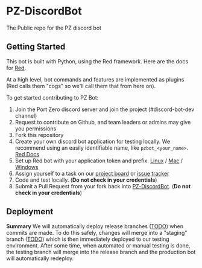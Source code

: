 # PZ-DiscordBot
The Public repo for the PZ discord bot

## Getting Started

This bot is built with Python, using the Red framework. Here are the docs for [Red](https://docs.discord.red/en/stable/index.html).

At a high level, bot commands and features are implemented as plugins (Red calls them "cogs" so we'll call them that from here on).

To get started contributing to PZ Bot:
1. Join the Port Zero discord server and join the project (#discord-bot-dev channel)
2. Request to contribute on Github, and team leaders or admins may give you permissions
3. Fork this repository
4. Create your own discord bot application for testing locally. We recommend using an easily identifiable name, like `pzbot_<your_name>`. [Red Docs](https://docs.discord.red/en/stable/bot_application_guide.html)
5. Set up Red bot with your application token and prefix. [Linux](https://docs.discord.red/en/stable/install_linux_mac.html#installing-red) / [Mac](https://docs.discord.red/en/stable/install_linux_mac.html#installing-red) / [Windows](https://docs.discord.red/en/stable/install_windows.html)
6. Assign yourself to a task on our [project board](https://github.com/PortZeroGroup/PZ-DiscordBot/projects/1) or [issue tracker](https://github.com/PortZeroGroup/PZ-DiscordBot/issues)
7. Code and test locally. (**Do not check in your credentials**)
8. Submit a Pull Request from your fork back into [PZ-DiscordBot](https://github.com/PortZeroGroup/PZ-DiscordBot). (**Do not check in your credentials**)

## Deployment

**Summary**
We will automatically deploy release branches ([TODO](https://github.com/PortZeroGroup/PZ-DiscordBot/issues/8)) when commits are made. To do this safely, changes will merge into a "staging" branch ([TODO](https://github.com/PortZeroGroup/PZ-DiscordBot/issues/7)) which is then immediately deployed to our testing environment. After some time, when automated or manual testing is done, the testing branch will merge into the release branch and the production bot will automatically redeploy.